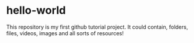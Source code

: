 # hello-world
This repository is my first github tutorial project. It could contain, folders, files, videos, images and all sorts of resources!
